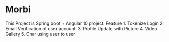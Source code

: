 # Morbi
This Project is Spring boot + Angular 10 project. Feature 1. Tokenize Login 2. Email Verification of user account. 3. Profile Update with Picture 4. Video Gallery 5. Char using user to user
